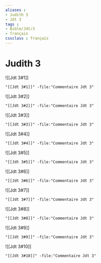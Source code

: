```yaml
---
aliases : 
- Judith 3
- Jdt 3
tags : 
- Bible/Jdt/3
- français
cssclass : français
---
```


# Judith 3

![[Jdt 3#1]]

```query
"[[Jdt 3#1]]" -file:"Commentaire Jdt 3"
```

![[Jdt 3#2]]

```query
"[[Jdt 3#2]]" -file:"Commentaire Jdt 3"
```

![[Jdt 3#3]]

```query
"[[Jdt 3#3]]" -file:"Commentaire Jdt 3"
```

![[Jdt 3#4]]

```query
"[[Jdt 3#4]]" -file:"Commentaire Jdt 3"
```

![[Jdt 3#5]]

```query
"[[Jdt 3#5]]" -file:"Commentaire Jdt 3"
```

![[Jdt 3#6]]

```query
"[[Jdt 3#6]]" -file:"Commentaire Jdt 3"
```

![[Jdt 3#7]]

```query
"[[Jdt 3#7]]" -file:"Commentaire Jdt 3"
```

![[Jdt 3#8]]

```query
"[[Jdt 3#8]]" -file:"Commentaire Jdt 3"
```

![[Jdt 3#9]]

```query
"[[Jdt 3#9]]" -file:"Commentaire Jdt 3"
```

![[Jdt 3#10]]

```query
"[[Jdt 3#10]]" -file:"Commentaire Jdt 3"
```

